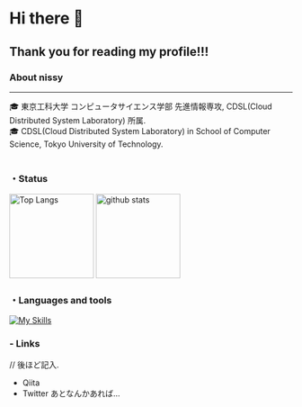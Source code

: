 # Hi there 👋
## Thank you for reading my profile!!!

### About nissy

---
🎓 東京工科大学 コンピュータサイエンス学部 先進情報専攻, CDSL(Cloud Distributed System Laboratory) 所属.<br>
🎓 CDSL(Cloud Distributed System Laboratory) in School of Computer Science, Tokyo University of Technology. <br>
<br>

### ・Status
<p align="left"> 
  <img alt="Top Langs" height="150px" src="https://github-readme-stats.vercel.app/api/top-langs/?username=nissy-code&layout=compact&show_icons=true&theme=buefy" />
  <img alt="github stats" height="150px" src="https://github-readme-stats.vercel.app/api?username=nissy-code&theme=buefy&show_icons=ture" />
</p>

### ・Languages and tools
[![My Skills](https://skillicons.dev/icons?i=docker,kubernetes,linux,azure,aws,googlecloud,git,java,c,py,html,css,js,react,materialui,firebase,wordpress,mysql)](https://skillicons.dev)   


### - Links
// 後ほど記入.

- Qiita
- Twitter
あとなんかあれば...
<!--
**nissy-code/nissy-code** is a ✨ _special_ ✨ repository because its `README.md` (this file) appears on your GitHub profile.

Here are some ideas to get you started:

- 🔭 I’m currently working on ...
- 🌱 I’m currently learning ...
- 👯 I’m looking to collaborate on ...
- 🤔 I’m looking for help with ...
- 💬 Ask me about ...
- 📫 How to reach me: ...
- 😄 Pronouns: ...
- ⚡ Fun fact: ...
-->
